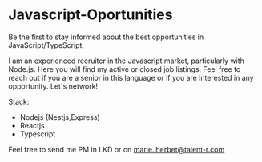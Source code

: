 # Javascript-Oportunities

Be the first to stay informed about the best opportunities in JavaScript/TypeScript.

I am an experienced recruiter in the Javascript market, particularly with Node.js. Here you will find my active or closed job listings. Feel free to reach out if you are a senior in this language or if you are interested in any opportunity. Let's network!

Stack: 
- Nodejs (Nestjs,Express)
- Reactjs
- Typescript

Feel free to send me PM in LKD or on marie.lherbet@talent-r.com
